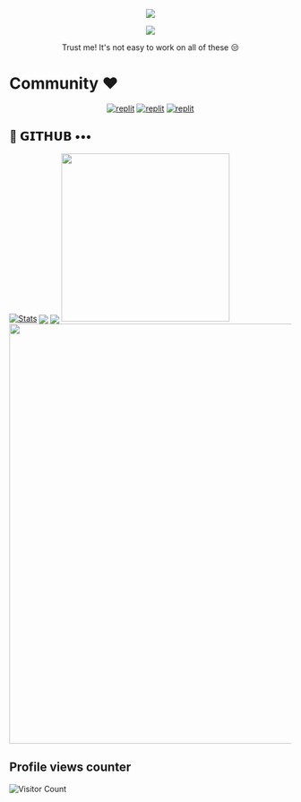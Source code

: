 <p align="center">
  <a href="https://github.com/Sunnyji7256/readme-typing-svg">
    <img src="https://readme-typing-svg.demolab.com/?lines=Sunny%20Ji&font=Fira%20SemiBold&center=true&width=480&height=45&color=ff0000&vCenter=true&pause=1000&size=40" /></a>
</p>

<p align="center">
  <a href="https://github.com/Sunnyji7256/readme-typing-svg">
    <img src="https://readme-typing-svg.demolab.com/?lines=Full-stack%20web%20app%20and%20BOT%20developer;Experienced%20UI%2FUX%20Designer;2%2B%20years%20of%20coding%20experience;Always%20learning%20new%20things;A.I%20DEVELOPER%20&font=Fira%20Code&center=true&width=500&height=45&color=f75c7e&vCenter=true&pause=1000&size=22" /></a>
</p>

<p align="center">
 Trust me! It's not easy to work on all of these 😒
</p>

# Community ❤️
</p>
<p align="center">
<a href="https://instagram.com/Sunnyji7256?igshid=YmMyMTA2M2Y="><img alt="replit" src="https://img.shields.io/badge/-Instagram-orange?style=for-the-badge&logo=instagram&logoColor=white"/></a> <a href="https://telegram.me/pheonixdeathnote"><img alt="replit" src="https://img.shields.io/badge/-Telegram-blue?style=for-the-badge&logo=telegram&logoColor=white"/></a>
<a href="https://youtube.com/@Sunnyji7256?igshid=YmMyMTA2M2Y="><img alt="replit" src="https://img.shields.io/badge/-youtube-red?style=for-the-badge&logo=youtube&logoColor=white"/></a>
</p>

## 💜 𝗚𝗜𝗧𝗛𝗨𝗕 •••
[![Stats](https://github-readme-stats.vercel.app/api?username=Sunnyji7256&hide=prs&count_public=true&show_icons=true&theme=algolia)](https://github.com/Sunnyji7256/github-readme-stats)
<img src="https://github-readme-streak-stats.herokuapp.com?user=Sunnyji7256&theme=tokyonight" align="center">
<img src="https://github-readme-stats.vercel.app/api/top-langs/?username=Sunnyji7256&layout=compact&theme=tokyonight" align="center">
<img height=300 src="https://github-stats-alpha.vercel.app/api/?username=Sunnyji7256&cc=000&tc=fff&ic=fff&bc=000">
<img width=750 src="https://github-profile-trophy.vercel.app/?username=Sunnyji7256&theme=darkhub">


## Profile views counter
![Visitor Count](https://profile-counter.glitch.me/{Sunnyji7256}/count.svg)

